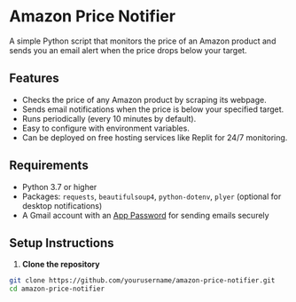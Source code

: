 # Amazon Price Notifier

A simple Python script that monitors the price of an Amazon product and sends you an email alert when the price drops below your target.

## Features

- Checks the price of any Amazon product by scraping its webpage.
- Sends email notifications when the price is below your specified target.
- Runs periodically (every 10 minutes by default).
- Easy to configure with environment variables.
- Can be deployed on free hosting services like Replit for 24/7 monitoring.

## Requirements

- Python 3.7 or higher
- Packages: `requests`, `beautifulsoup4`, `python-dotenv`, `plyer` (optional for desktop notifications)
- A Gmail account with an [App Password](https://support.google.com/accounts/answer/185833) for sending emails securely

## Setup Instructions

1. **Clone the repository**

```bash
git clone https://github.com/yourusername/amazon-price-notifier.git
cd amazon-price-notifier
